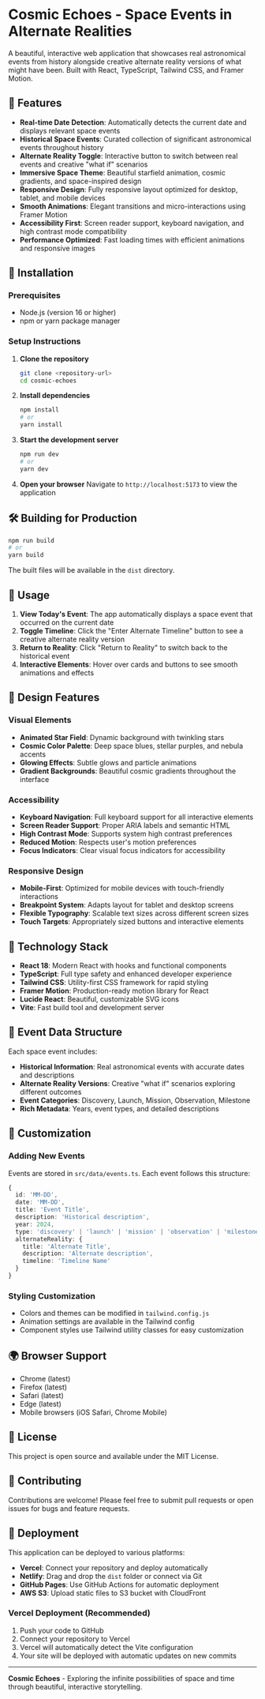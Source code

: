 # Cosmic Echoes - Space Events in Alternate Realities

A beautiful, interactive web application that showcases real astronomical events from history alongside creative alternate reality versions of what might have been. Built with React, TypeScript, Tailwind CSS, and Framer Motion.

## 🌌 Features

- **Real-time Date Detection**: Automatically detects the current date and displays relevant space events
- **Historical Space Events**: Curated collection of significant astronomical events throughout history
- **Alternate Reality Toggle**: Interactive button to switch between real events and creative "what if" scenarios
- **Immersive Space Theme**: Beautiful starfield animation, cosmic gradients, and space-inspired design
- **Responsive Design**: Fully responsive layout optimized for desktop, tablet, and mobile devices
- **Smooth Animations**: Elegant transitions and micro-interactions using Framer Motion
- **Accessibility First**: Screen reader support, keyboard navigation, and high contrast mode compatibility
- **Performance Optimized**: Fast loading times with efficient animations and responsive images

## 🚀 Installation

### Prerequisites
- Node.js (version 16 or higher)
- npm or yarn package manager

### Setup Instructions

1. **Clone the repository**
   ```bash
   git clone <repository-url>
   cd cosmic-echoes
   ```

2. **Install dependencies**
   ```bash
   npm install
   # or
   yarn install
   ```

3. **Start the development server**
   ```bash
   npm run dev
   # or
   yarn dev
   ```

4. **Open your browser**
   Navigate to `http://localhost:5173` to view the application

## 🛠️ Building for Production

```bash
npm run build
# or
yarn build
```

The built files will be available in the `dist` directory.

## 📱 Usage

1. **View Today's Event**: The app automatically displays a space event that occurred on the current date
2. **Toggle Timeline**: Click the "Enter Alternate Timeline" button to see a creative alternate reality version
3. **Return to Reality**: Click "Return to Reality" to switch back to the historical event
4. **Interactive Elements**: Hover over cards and buttons to see smooth animations and effects

## 🎨 Design Features

### Visual Elements
- **Animated Star Field**: Dynamic background with twinkling stars
- **Cosmic Color Palette**: Deep space blues, stellar purples, and nebula accents
- **Glowing Effects**: Subtle glows and particle animations
- **Gradient Backgrounds**: Beautiful cosmic gradients throughout the interface

### Accessibility
- **Keyboard Navigation**: Full keyboard support for all interactive elements
- **Screen Reader Support**: Proper ARIA labels and semantic HTML
- **High Contrast Mode**: Supports system high contrast preferences
- **Reduced Motion**: Respects user's motion preferences
- **Focus Indicators**: Clear visual focus indicators for accessibility

### Responsive Design
- **Mobile-First**: Optimized for mobile devices with touch-friendly interactions
- **Breakpoint System**: Adapts layout for tablet and desktop screens
- **Flexible Typography**: Scalable text sizes across different screen sizes
- **Touch Targets**: Appropriately sized buttons and interactive elements

## 🧬 Technology Stack

- **React 18**: Modern React with hooks and functional components
- **TypeScript**: Full type safety and enhanced developer experience
- **Tailwind CSS**: Utility-first CSS framework for rapid styling
- **Framer Motion**: Production-ready motion library for React
- **Lucide React**: Beautiful, customizable SVG icons
- **Vite**: Fast build tool and development server

## 🌟 Event Data Structure

Each space event includes:
- **Historical Information**: Real astronomical events with accurate dates and descriptions
- **Alternate Reality Versions**: Creative "what if" scenarios exploring different outcomes
- **Event Categories**: Discovery, Launch, Mission, Observation, Milestone
- **Rich Metadata**: Years, event types, and detailed descriptions

## 🔧 Customization

### Adding New Events
Events are stored in `src/data/events.ts`. Each event follows this structure:

```typescript
{
  id: 'MM-DD',
  date: 'MM-DD',
  title: 'Event Title',
  description: 'Historical description',
  year: 2024,
  type: 'discovery' | 'launch' | 'mission' | 'observation' | 'milestone',
  alternateReality: {
    title: 'Alternate Title',
    description: 'Alternate description',
    timeline: 'Timeline Name'
  }
}
```

### Styling Customization
- Colors and themes can be modified in `tailwind.config.js`
- Animation settings are available in the Tailwind config
- Component styles use Tailwind utility classes for easy customization

## 🌍 Browser Support

- Chrome (latest)
- Firefox (latest)
- Safari (latest)
- Edge (latest)
- Mobile browsers (iOS Safari, Chrome Mobile)

## 📄 License

This project is open source and available under the MIT License.

## 🤝 Contributing

Contributions are welcome! Please feel free to submit pull requests or open issues for bugs and feature requests.

## 🚀 Deployment

This application can be deployed to various platforms:

- **Vercel**: Connect your repository and deploy automatically
- **Netlify**: Drag and drop the `dist` folder or connect via Git
- **GitHub Pages**: Use GitHub Actions for automatic deployment
- **AWS S3**: Upload static files to S3 bucket with CloudFront

### Vercel Deployment (Recommended)

1. Push your code to GitHub
2. Connect your repository to Vercel
3. Vercel will automatically detect the Vite configuration
4. Your site will be deployed with automatic updates on new commits

---

**Cosmic Echoes** - Exploring the infinite possibilities of space and time through beautiful, interactive storytelling.